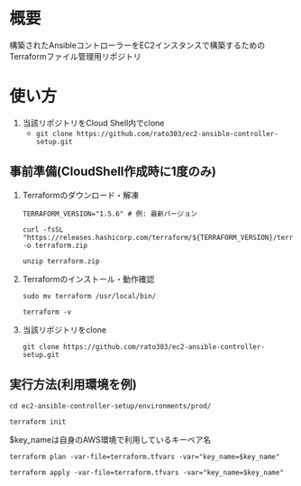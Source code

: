 # 概要

構築されたAnsibleコントローラーをEC2インスタンスで構築するためのTerraformファイル管理用リポジトリ

# 使い方

1. 当該リポジトリをCloud Shell内でclone
    - `git clone https://github.com/rato303/ec2-ansible-controller-setup.git`

## 事前準備(CloudShell作成時に1度のみ)

1. Terraformのダウンロード・解凍
    ```
    TERRAFORM_VERSION="1.5.6" # 例: 最新バージョン
    ```

    ```
    curl -fsSL "https://releases.hashicorp.com/terraform/${TERRAFORM_VERSION}/terraform_${TERRAFORM_VERSION}_linux_amd64.zip" -o terraform.zip
    ```

    ```
    unzip terraform.zip
    ```
2. Terraformのインストール・動作確認
    ```
    sudo mv terraform /usr/local/bin/
    ```

    ```
    terraform -v
    ```
3. 当該リポジトリをclone
   ```
   git clone https://github.com/rato303/ec2-ansible-controller-setup.git
   ```

## 実行方法(利用環境を例)

```
cd ec2-ansible-controller-setup/environments/prod/
```

```
terraform init
```

$key_nameは自身のAWS環境で利用しているキーペア名

```
terraform plan -var-file=terraform.tfvars -var="key_name=$key_name"
```

```
terraform apply -var-file=terraform.tfvars -var="key_name=$key_name"
```